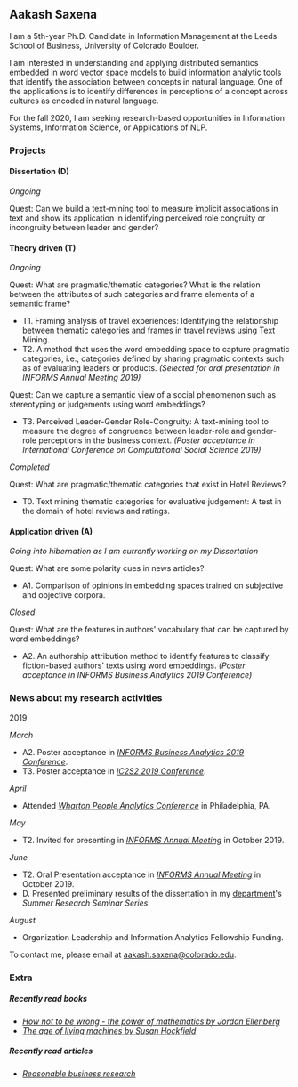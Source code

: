 ## Aakash Saxena

I am a 5th-year Ph.D. Candidate in Information Management at the Leeds School of Business, University of Colorado Boulder.

I am interested in understanding and applying distributed semantics embedded in word vector space models to build information analytic tools that identify the association between concepts in natural language. One of the applications is to identify differences in perceptions of a concept across cultures as encoded in natural language.

For the fall 2020, I am seeking research-based opportunities in Information Systems, Information Science, or Applications of NLP. 

### Projects

#### Dissertation (D)
_Ongoing_

Quest: Can we build a text-mining tool to measure implicit associations in text and show its application in identifying perceived role congruity or incongruity between leader and gender?

#### Theory driven (T)
_Ongoing_

Quest: What are pragmatic/thematic categories? What is the relation between the attributes of such categories and frame elements of a semantic frame?
- T1. Framing analysis of travel experiences: Identifying the relationship between thematic categories and frames in travel reviews using Text Mining.
- T2. A method that uses the word embedding space to capture pragmatic categories, i.e., categories defined by sharing pragmatic contexts such as of evaluating leaders or products. _(Selected for oral presentation in INFORMS Annual Meeting 2019)_

Quest: Can we capture a semantic view of a social phenomenon such as stereotyping or judgements using word embeddings?
- T3. Perceived Leader-Gender Role-Congruity: A text-mining tool to measure the degree of congruence between leader-role and gender-role perceptions in the business context. _(Poster acceptance in International Conference on Computational Social Science 2019)_

_Completed_

Quest: What are pragmatic/thematic categories that exist in Hotel Reviews?
- T0. Text mining thematic categories for evaluative judgement: A test in the domain of hotel reviews and ratings.

#### Application driven (A)
_Going into hibernation as I am currently working on my Dissertation_

Quest: What are some polarity cues in news articles?
- A1. Comparison of opinions in embedding spaces trained on subjective and objective corpora.

_Closed_

Quest: What are the features in authors' vocabulary that can be captured by word embeddings?
- A2. An authorship attribution method to identify features to classify fiction-based authors’ texts using word embeddings. _(Poster acceptance in INFORMS Business Analytics 2019 Conference)_

### News about my research activities

2019

_March_
- A2. Poster acceptance in _[INFORMS Business Analytics 2019 Conference](http://meetings2.informs.org/wordpress/analytics2019/)_.
- T3. Poster acceptance in _[IC2S2 2019 Conference](https://2019.ic2s2.org/)_.

_April_
- Attended _[Wharton People Analytics Conference](https://wpa.wharton.upenn.edu/conference/)_ in Philadelphia, PA.

_May_
- T2. Invited for presenting in _[INFORMS Annual Meeting](http://meetings2.informs.org/wordpress/seattle2019/)_ in October 2019.

_June_
- T2. Oral Presentation acceptance in _[INFORMS Annual Meeting](http://meetings2.informs.org/wordpress/seattle2019/)_ in October 2019.
- D. Presented preliminary results of the dissertation in my [department](https://www.colorado.edu/business/phd/organizational-behavior-and-information-systems)'s _Summer Research Seminar Series_.

_August_
- Organization Leadership and Information Analytics Fellowship Funding.

To contact me, please email at aakash.saxena@colorado.edu.

### Extra
##### Recently read books
- _[How not to be wrong - the power of mathematics by Jordan Ellenberg](https://www.microsoft.com/en-us/research/video/how-not-to-be-wrong-the-power-of-mathematical-thinking/)_
- _[The age of living machines by Susan Hockfield](https://www.youtube.com/watch?v=27a8wpmfsiU)_

##### Recently read articles
- _[Reasonable business research](https://hbr.org/2018/07/its-time-to-make-business-school-research-more-relevant)_ 

